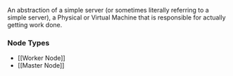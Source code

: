 An abstraction of a simple server (or sometimes literally referring to a simple server), a Physical or Virtual Machine that is responsible for actually getting work done.

### Node Types
- [[Worker Node]]
- [[Master Node]] 

